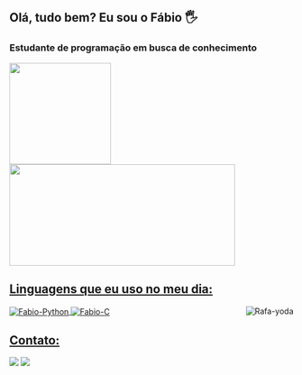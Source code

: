 ## Olá, tudo bem? Eu sou o Fábio 🖐️
### Estudante de programação em busca de conhecimento
<div>
  <a href="https://github.com/FabioOMorais">
  <img height="180em" src="https://github-readme-stats.vercel.app/api?username=FabioOMorais&show_icons=true&theme=dark&include_all_commits=true&count_private=true"/>
  <img height="180em" width="400" src="https://github-readme-stats.vercel.app/api/top-langs/?username=FabioOMorais&theme=dark"/>
</div>
  
  ## Linguagens que eu uso no meu dia:
  <div style="display: inline_block">
  <img align="center" alt="Fabio-Python" src="https://img.shields.io/badge/Python-14354C?style=for-the-badge&logo=python&logoColor=white">
  <img align="right" alt="Rafa-yoda" src="https://cdn.discordapp.com/attachments/802662734029520997/885329595845455961/ezgif.com-gif-maker_1.gif">
  <img align="center" alt="Fabio-C" src="https://img.shields.io/badge/C-00599C?style=for-the-badge&logo=c&logoColor=white">
</div>
   
  ## Contato:
 
<div> 
  <a href="mailto:fabioviniciusv1@gmail.com"><img src="https://img.shields.io/badge/-Gmail-%23333?style=for-the-badge&logo=gmail&logoColor=white" target="_blank"></a>
  <a href="https://twitter.com/fabio0o" target="_blank"><img src="https://img.shields.io/badge/Twitter-1DA1F2?style=for-the-badge&logo=twitter&logoColor=white" target="_blank"</a>
